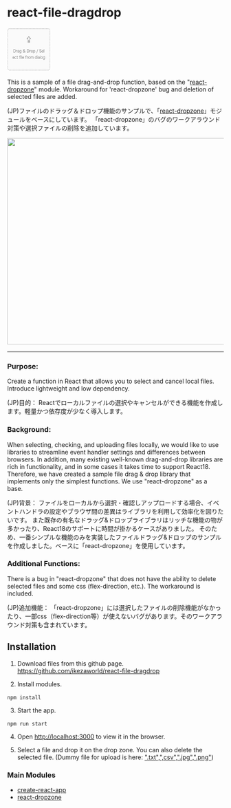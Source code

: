 # react-file-dragdrop

<img src="docs/icon-file-dragdrop.png" width="100px" height="100px">

This is a sample of a file drag-and-drop function, based on the "[react-dropzone](https://github.com/react-dropzone/react-dropzone)" module. Workaround for 'react-dropzone' bug and deletion of selected files are added.


(JP)ファイルのドラッグ＆ドロップ機能のサンプルで、「[react-dropzone](https://github.com/react-dropzone/react-dropzone)」モジュールをベースにしています。
「react-dropzone」のバグのワークアラウンド対策や選択ファイルの削除を追加しています。

<img src="docs/demo-file-dragdrop.gif" width="640px" height="480px">



---

### Purpose:

Create a function in React that allows you to select and cancel local files. Introduce lightweight and low dependency.

(JP)目的：
Reactでローカルファイルの選択やキャンセルができる機能を作成します。軽量かつ依存度が少なく導入します。

### Background:
When selecting, checking, and uploading files locally, we would like to use libraries to streamline event handler settings and differences between browsers.
In addition, many existing well-known drag-and-drop libraries are rich in functionality, and in some cases it takes time to support React18.
Therefore, we have created a sample file drag & drop library that implements only the simplest functions. We use "react-dropzone" as a base.

(JP)背景：
ファイルをローカルから選択・確認しアップロードする場合、イベントハンドラの設定やブラウザ間の差異はライブラリを利用して効率化を図りたいです。
また既存の有名なドラッグ&ドロップライブラリはリッチな機能の物が多かったり、React18のサポートに時間が掛かるケースがありました。
そのため、一番シンプルな機能のみを実装したファイルドラッグ&ドロップのサンプルを作成しました。ベースに「react-dropzone」を使用しています。

### Additional Functions:
There is a bug in "react-dropzone" that does not have the ability to delete selected files and some css (flex-direction, etc.). The workaround is included.

(JP)追加機能：
「react-dropzone」には選択したファイルの削除機能がなかったり、一部css（flex-direction等）が使えないバグがあります。そのワークアラウンド対策も含まれています。



## Installation

1. Download files from this github page.
https://github.com/ikezaworld/react-file-dragdrop


2. Install modules.
```
npm install
```

3. Start the app.
```
npm run start
```

4. Open [http://localhost:3000](http://localhost:3000) to view it in the browser.

5. Select a file and drop it on the drop zone. You can also delete the selected file.
     (Dummy file for upload is here: [".txt",",csv",".jpg",".png"](https://github.com/ikezaworld/react-file-dragdrop/tree/main/dummy_file))


### Main Modules

- [create-react-app](https://github.com/facebook/create-react-app)
- [react-dropzone](https://github.com/react-dropzone/react-dropzone)